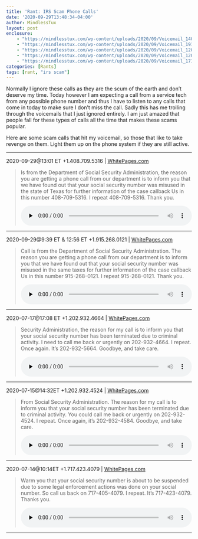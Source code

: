 ```yaml
---
title: 'Rant: IRS Scam Phone Calls'
date: '2020-09-29T13:48:34-04:00'
author: MindlessTux
layout: post
enclosure:
    - "https://mindlesstux.com/wp-content/uploads/2020/09/Voicemail_14087095316_20200929.mp3\r\n57298\r\naudio/mpeg\r\n"
    - "https://mindlesstux.com/wp-content/uploads/2020/09/Voicemail_19152680121_20200929.mp3\r\n54791\r\naudio/mpeg\r\n"
    - "https://mindlesstux.com/wp-content/uploads/2020/09/Voicemail_12029324664_20200717.mp3\r\n58970\r\naudio/mpeg\r\n"
    - "https://mindlesstux.com/wp-content/uploads/2020/09/Voicemail_12029324524_20200715.mp3\r\n58866\r\naudio/mpeg\r\n"
    - "https://mindlesstux.com/wp-content/uploads/2020/09/Voicemail_17174234079_20200714.mp3\r\n41834\r\naudio/mpeg\r\n"
categories: [Rants]
tags: [rant, "irs scam"]
---
```


Normally I ignore these calls as they are the scum of the earth and don’t deserve my time. Today however I am expecting a call from a service tech from any possible phone number and thus I have to listen to any calls that come in today to make sure I don’t miss the call. Sadly this has me trolling through the voicemails that I just ignored entirely. I am just amazed that people fall for these types of calls all the time that makes these scams popular.

<!--readmore-->

Here are some scam calls that hit my voicemail, so those that like to take revenge on them. Light them up on the phone system if they are still active.

- - - - - -

2020-09-29@13:01 ET +1.408.709.5316 | [WhitePages.com](https://www.whitepages.com/phone/1-408-709-5316)

> Is from the Department of Social Security Administration, the reason you are getting a phone call from our department is to inform you that we have found out that your social security number was misused in the state of Texas for further information of the case callback Us in this number 408-709-5316. I repeat 408-709-5316. Thank you.
> 
> <audio class="wp-audio-shortcode" controls="controls" id="audio-8131-1" preload="none" style="width: 100%;"><source src="/assets/uploads/2020/09/Voicemail_14087095316_20200929.mp3?_=1" type="audio/mpeg"></source>[/assets/uploads/2020/09/Voicemail\_14087095316\_20200929.mp3](/assets/uploads/2020/09/Voicemail_14087095316_20200929.mp3)</audio>

- - - - - -

2020-09-29@9:39 ET &amp; 12:56 ET +1.915.268.0121 | [WhitePages.com](https://www.whitepages.com/phone/1-915-268-0121)

> Call is from the Department of Social Security Administration. The reason you are getting a phone call from our department is to inform you that we have found out that your social security number was misused in the same taxes for further information of the case callback Us in this number 915-268-0121. I repeat 915-268-0121. Thank you.
> 
> <audio class="wp-audio-shortcode" controls="controls" id="audio-8131-2" preload="none" style="width: 100%;"><source src="/assets/uploads/2020/09/Voicemail_19152680121_20200929.mp3?_=2" type="audio/mpeg"></source>[/assets/uploads/2020/09/Voicemail\_19152680121\_20200929.mp3](/assets/uploads/2020/09/Voicemail_19152680121_20200929.mp3)</audio>

- - - - - -

2020-07-17@17:08 ET +1.202.932.4664 | [WhitePages.com](https://www.whitepages.com/phone/1-202-932-4664)

> Security Administration, the reason for my call is to inform you that your social security number has been terminated due to criminal activity. I need to call me back or urgently on 202-932-4664. I repeat. Once again. It’s 202-932-5664. Goodbye, and take care.
> 
> <audio class="wp-audio-shortcode" controls="controls" id="audio-8131-3" preload="none" style="width: 100%;"><source src="/assets/uploads/2020/09/Voicemail_12029324664_20200717.mp3?_=3" type="audio/mpeg"></source>[/assets/uploads/2020/09/Voicemail\_12029324664\_20200717.mp3](/assets/uploads/2020/09/Voicemail_12029324664_20200717.mp3)</audio>

- - - - - -

2020-07-15@14:32ET +1.202.932.4524 | [WhitePages.com](https://www.whitepages.com/phone/1-202-932-4524)

> From Social Security Administration. The reason for my call is to inform you that your social security number has been terminated due to criminal activity. You could call me back or urgently on 202-932-4524. I repeat. Once again, it’s 202-932-4584. Goodbye, and take care.
> 
> <audio class="wp-audio-shortcode" controls="controls" id="audio-8131-4" preload="none" style="width: 100%;"><source src="/assets/uploads/2020/09/Voicemail_12029324524_20200715.mp3?_=4" type="audio/mpeg"></source>[/assets/uploads/2020/09/Voicemail\_12029324524\_20200715.mp3](/assets/uploads/2020/09/Voicemail_12029324524_20200715.mp3)</audio>

- - - - - -

2020-07-14@10:14ET +1.717.423.4079 | [WhitePages.com](https://www.whitepages.com/phone/1-717-423-4079)

> Warm you that your social security number is about to be suspended due to some legal enforcement actions was done on your social number. So call us back on 717-405-4079. I repeat. It’s 717-423-4079. Thanks you.
> 
> <audio class="wp-audio-shortcode" controls="controls" id="audio-8131-5" preload="none" style="width: 100%;"><source src="/assets/uploads/2020/09/Voicemail_17174234079_20200714.mp3?_=5" type="audio/mpeg"></source>[/assets/uploads/2020/09/Voicemail\_17174234079\_20200714.mp3](/assets/uploads/2020/09/Voicemail_17174234079_20200714.mp3)</audio>

- - - - - -